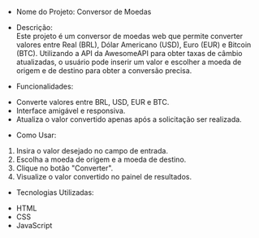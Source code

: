 * Nome do Projeto: Conversor de Moedas

* Descrição:  
Este projeto é um conversor de moedas web que permite converter valores entre Real (BRL), Dólar Americano (USD), Euro (EUR) e Bitcoin (BTC). Utilizando a API da AwesomeAPI para obter taxas de câmbio atualizadas, o usuário pode inserir um valor e escolher a moeda de origem e de destino para obter a conversão precisa.

* Funcionalidades:
- Converte valores entre BRL, USD, EUR e BTC.
- Interface amigável e responsiva.
- Atualiza o valor convertido apenas após a solicitação ser realizada.

* Como Usar:
1. Insira o valor desejado no campo de entrada.  
2. Escolha a moeda de origem e a moeda de destino.  
3. Clique no botão "Converter".  
4. Visualize o valor convertido no painel de resultados.

* Tecnologias Utilizadas: 
- HTML  
- CSS  
- JavaScript
